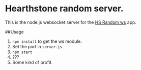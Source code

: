 Hearthstone random server.
================

This is the node.js websocket server for the [HS Random ws](https://github.com/Dervisevic/hs-random-ws) app.

##Usage

1. `npm install` to get the ws module.
2. Set the port in `server.js`
3. `npm start`
4. ???
5. Some kind of profit.